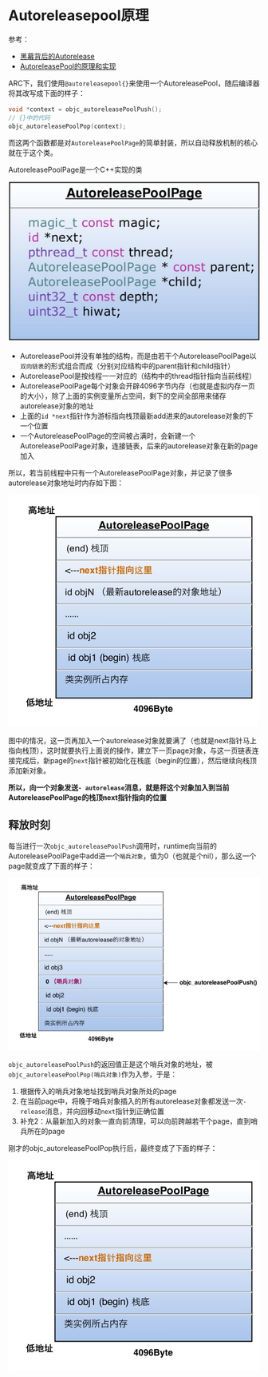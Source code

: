 # Autoreleasepool原理

参考：

+ [黑幕背后的Autorelease](https://blog.sunnyxx.com/2014/10/15/behind-autorelease/)
+ [AutoreleasePool的原理和实现](https://www.jianshu.com/p/1b66c4d47cd7)



ARC下，我们使用`@autoreleasepool{}`来使用一个AutoreleasePool，随后编译器将其改写成下面的样子：

```objective-c
void *context = objc_autoreleasePoolPush();
// {}中的代码
objc_autoreleasePoolPop(context);
```

而这两个函数都是对`AutoreleasePoolPage`的简单封装，所以自动释放机制的核心就在于这个类。

AutoreleasePoolPage是一个C++实现的类

![004](https://github.com/winfredzen/iOS-Basic/blob/master/Objective-C/images/004.jpg)

- AutoreleasePool并没有单独的结构，而是由若干个AutoreleasePoolPage以`双向链表`的形式组合而成（分别对应结构中的parent指针和child指针）
- AutoreleasePool是按线程一一对应的（结构中的thread指针指向当前线程）
- AutoreleasePoolPage每个对象会开辟4096字节内存（也就是虚拟内存一页的大小），除了上面的实例变量所占空间，剩下的空间全部用来储存autorelease对象的地址
- 上面的`id *next`指针作为游标指向栈顶最新add进来的autorelease对象的下一个位置
- 一个AutoreleasePoolPage的空间被占满时，会新建一个AutoreleasePoolPage对象，连接链表，后来的autorelease对象在新的page加入



所以，若当前线程中只有一个AutoreleasePoolPage对象，并记录了很多autorelease对象地址时内存如下图：

![005](https://github.com/winfredzen/iOS-Basic/blob/master/Objective-C/images/005.jpg)

图中的情况，这一页再加入一个autorelease对象就要满了（也就是next指针马上指向栈顶），这时就要执行上面说的操作，建立下一页page对象，与这一页链表连接完成后，新page的`next`指针被初始化在栈底（begin的位置），然后继续向栈顶添加新对象。

**所以，向一个对象发送`- autorelease`消息，就是将这个对象加入到当前AutoreleasePoolPage的栈顶next指针指向的位置**



## 释放时刻

每当进行一次`objc_autoreleasePoolPush`调用时，runtime向当前的AutoreleasePoolPage中add进一个`哨兵对象`，值为0（也就是个nil），那么这一个page就变成了下面的样子：

![006](https://github.com/winfredzen/iOS-Basic/blob/master/Objective-C/images/006.jpg)

`objc_autoreleasePoolPush`的返回值正是这个哨兵对象的地址，被`objc_autoreleasePoolPop(哨兵对象)`作为入参，于是：

1. 根据传入的哨兵对象地址找到哨兵对象所处的page
2. 在当前page中，将晚于哨兵对象插入的所有autorelease对象都发送一次`- release`消息，并向回移动`next`指针到正确位置
3. 补充2：从最新加入的对象一直向前清理，可以向前跨越若干个page，直到哨兵所在的page



刚才的objc_autoreleasePoolPop执行后，最终变成了下面的样子：

![007](https://github.com/winfredzen/iOS-Basic/blob/master/Objective-C/images/007.jpg)



